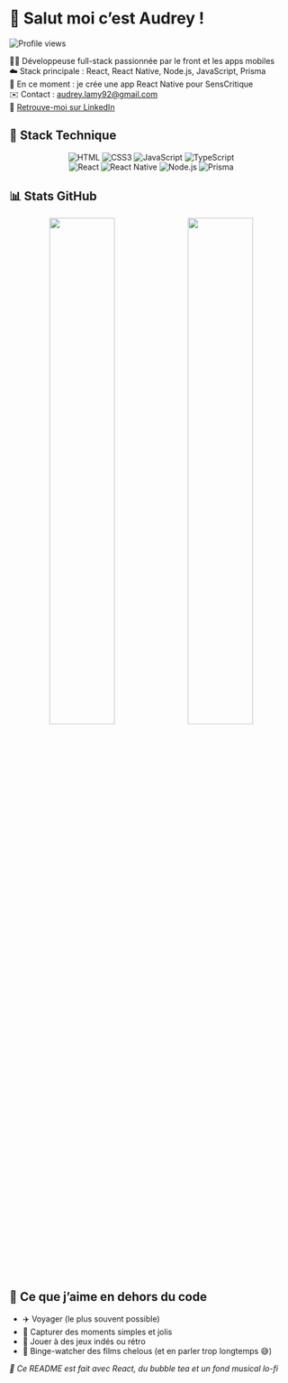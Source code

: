 # 🌸 Salut moi c’est Audrey !

![Profile views](https://komarev.com/ghpvc/?username=audreylamy&color=FEC8D8&style=flat-square)

👩‍💻 Développeuse full-stack passionnée par le front et les apps mobiles  
☁️ Stack principale : React, React Native, Node.js, JavaScript, Prisma  
📱 En ce moment : je crée une app React Native pour SensCritique  
✉️ Contact : audrey.lamy92@gmail.com  
🧋 [Retrouve-moi sur LinkedIn](https://linkedin.com/in/audrey-lamy)

## 🦋 Stack Technique

<div align="center">

![HTML](https://img.shields.io/badge/HTML5-EFD9CE?style=flat-square&logo=html5&logoColor=E34F26)
![CSS3](https://img.shields.io/badge/CSS3-CDE6F5?style=flat-square&logo=css3&logoColor=1572B6)
![JavaScript](https://img.shields.io/badge/JavaScript-FDF6C3?style=flat-square&logo=javascript&logoColor=F7DF1E)
![TypeScript](https://img.shields.io/badge/TypeScript-DFEFFF?style=flat-square&logo=typescript&logoColor=3178C6)  
![React](https://img.shields.io/badge/React-D7F7F7?style=flat-square&logo=react&logoColor=61DAFB)
![React Native](https://img.shields.io/badge/React%20Native-E6F1F8?style=flat-square&logo=react&logoColor=61DAFB)
![Node.js](https://img.shields.io/badge/Node.js-D9F5DD?style=flat-square&logo=nodedotjs&logoColor=339933)
![Prisma](https://img.shields.io/badge/Prisma-EAE6F8?style=flat-square&logo=prisma&logoColor=2D3748)

</div>

## 📊 Stats GitHub

<p align="center">
  <img src="https://github-readme-stats.vercel.app/api?username=audreylamy&show_icons=true&bg_color=F7EAFB&icon_color=C37BA4&hide_border=true&text_color=8E6E95&title_color=F293C5&border_radius=20" width="48%" />
  <img src="https://github-readme-stats.vercel.app/api/top-langs/?username=audreylamy&layout=compact&hide_progress=false&bg_color=F7EAFB&icon_color=C37BA4&text_color=8E6E95&title_color=F293C5&hide_border=true&border_radius=20" width="48%" />
</p>

## 🍭 Ce que j’aime en dehors du code

- ✈️ Voyager (le plus souvent possible)
- 📸 Capturer des moments simples et jolis
- 👾 Jouer à des jeux indés ou rétro
- 🍿 Binge-watcher des films chelous (et en parler trop longtemps 😅)

_💫 Ce README est fait avec React, du bubble tea et un fond musical lo-fi_
